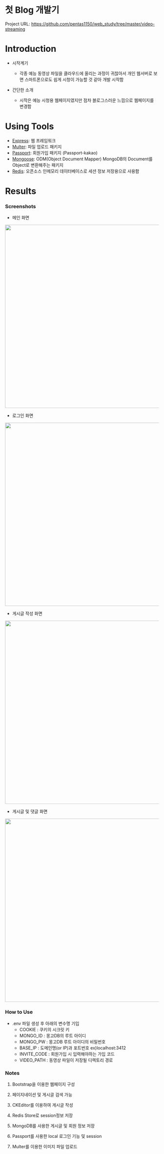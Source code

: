 # 첫 Blog 개발기
Project URL: https://github.com/pentas1150/web_study/tree/master/video-streaming

# Introduction
- 시작계기
  - 각종 예능 동영상 파일을 클라우드에 올리는 과정이 귀찮아서 개인 웹서버로 보면 스마트폰으로도 쉽게 시청이 가능할 것 같아 개발 시작함

- 간단한 소개
  - 시작은 예능 시청용 웹페이지였지만 점차 블로그스러운 느낌으로 웹페이지를 변경함

# Using Tools
- [Express](https://expressjs.com/): 웹 프레임워크
- [Multer](https://www.npmjs.com/package/multer): 파일 업로드 패키지
- [Passport](https://www.npmjs.com/package/passport): 회원가입 패키지 (Passport-kakao)
- [Mongoose](https://mongoosejs.com/): ODM(Object Document Mapper) MongoDB의 Document를 Object로 변환해주는 패키지
- [Redis](https://redis.io/): 오픈소스 인메모리 데이터베이스로 세션 정보 저장용으로 사용함

# Results
### Screenshots
- 메인 화면
<img src="https://postfiles.pstatic.net/MjAyMDA5MDJfMjk4/MDAxNTk5MDIwOTYxNzI4.m9HeCFD_e5CcfudRRgEbse7hCE5kYV4pkSToX4gXhNsg.dlR2EBLkZAqSt7NCH5s75eEw13-9IDSchaUhBIZV1sgg.PNG.ffanys_/3.png?type=w966" width="600px">

- 로그인 화면
<img src="https://postfiles.pstatic.net/MjAyMDA5MDJfNDUg/MDAxNTk5MDIwOTYwNzE4.UuxWy_fCEig9HcO_iUlcsk5EOp56z9HL79XkkFrO450g.qRcK6FV5ehS8pcMABkrKZrFivlgrrPrd_BRbdg7wr08g.PNG.ffanys_/1.png?type=w966" width="600px">

- 게시글 작성 화면
<img src="https://postfiles.pstatic.net/MjAyMDA5MDJfOCAg/MDAxNTk5MDIwOTYxNzU3.u0iXQkYf0sfdRsyI4Nn4V2AfNrA_KN8Zw2CjPFh5fG8g.MD9lqeVG3y5WR4Hs6pSi8qXbXw8sVhd2cJaNpNoOiHEg.PNG.ffanys_/2.png?type=w966" width="600px">

- 게시글 및 댓글 화면
<img src="https://postfiles.pstatic.net/MjAyMDA5MDJfMjk2/MDAxNTk5MDIwOTYxODQw.FQGgpr75-1DgomAw6T7grVXRuX2H_D_9clfDi2Imf6kg.OHkVbZ1odTGZk7XN5-bpd5qPLL3HsPyX8716g3D3LfAg.PNG.ffanys_/4.png?type=w966" width="600px">

### How to Use
- .env 파일 생성 후 아래의 변수명 기입
  - COOKIE : 쿠키의 시크릿 키
  - MONGO_ID : 몽고DB의 루트 아이디
  - MONGO_PW : 몽고DB 루트 아이디의 비밀번호
  - BASE_IP : 도메인명(or IP)과 포트번호 ex)localhost:3412
  - INVITE_CODE : 회원가입 시 입력해야하는 가입 코드
  - VIDEO_PATH : 동영상 파일이 저장될 디렉토리 경로

### Notes
1. Bootstrap을 이용한 웹페이지 구성

2. 페이지네이션 및 게시글 검색 가능

3. CKEditor를 이용하여 게시글 작성

4. Redis Store로 session정보 저장

5. MongoDB를 사용한 게시글 및 회원 정보 저장

6. Passport를 사용한 local 로그인 기능 및 session

7. Multer를 이용한 이미지 파일 업로드
